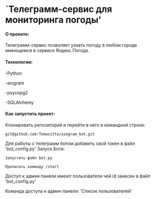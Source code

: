 # `Телеграмм-сервис для мониторинга погоды'

#### О проекте:
Телеграмм-сервис позволяет узнать погоду в любом городе имеющемся в сервисе Яндекс.Погода.

#### Технологии:
-Python

-aiogram

-psycopg2

-SQLAlchemy



#### Как запустить проект:

Клонировать репозиторий и перейти в него в командной строке:

`git@github.com:Tomasitto/aiogram_bot.git`

Для работы с телеграмм ботом добавить свой токен в файл 'bot_config.py'
Запуск Бота:

`Запустить файл bot.py`

`Прописать команду /start`

Доступ к админ панели имеют пользователи чей id занесен в  файл 'bot_config.py'

Команда доступа к админ панели: 
'Список пользователей'

